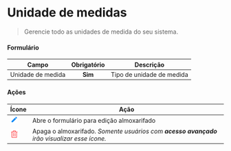 # Unidade de medidas

> Gerencie todo as unidades de medida do seu sistema.

#### Formulário

| Campo             | Obrigatório | Descrição                 |
| ----------------- | :---------: | ------------------------- |
| Unidade de medida |   **Sim**   | Tipo de unidade de medida |

#### Ações

| Ícone                                  | Ação                                                                                         |
| -------------------------------------- | -------------------------------------------------------------------------------------------- |
| ![logo](../../assets/icons/Pencil.png) | Abre o formulário para edição almoxarifado                                                   |
| ![logo](../../assets/icons/Trash.png)  | Apaga o almoxarifado. _Somente usuários com **acesso avançado** irão visualizar esse ícone._ |
